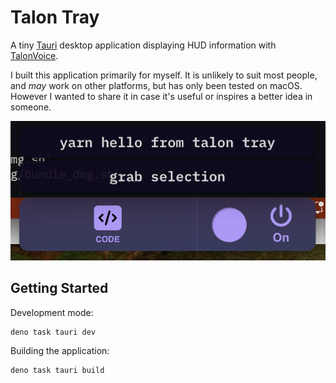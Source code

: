 # Talon Tray

A tiny [Tauri](https://tauri.app) desktop application displaying HUD information with [TalonVoice](https://talonvoice.com).

I built this application primarily for myself. It is unlikely to suit most people, and _may_ work on other platforms, but has only been tested on macOS. However I wanted to share it in case it's useful or inspires a better idea in someone.

![Talon Tray image](./talon-tray.png)

## Getting Started

Development mode:

```
deno task tauri dev
```

Building the application:

```
deno task tauri build
```
